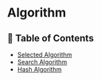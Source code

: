 # Algorithm


## :memo: Table of Contents

* [Selected Algorithm](https://github.com/bugkingK/Welcome-My-Github/Algorithm/selected/)
* [Search Algorithm](https://github.com/bugkingK/Welcome-My-Github/Algorithm/search/)
* [Hash Algorithm](https://github.com/bugkingK/Welcome-My-Github/Algorithm/hash/)

